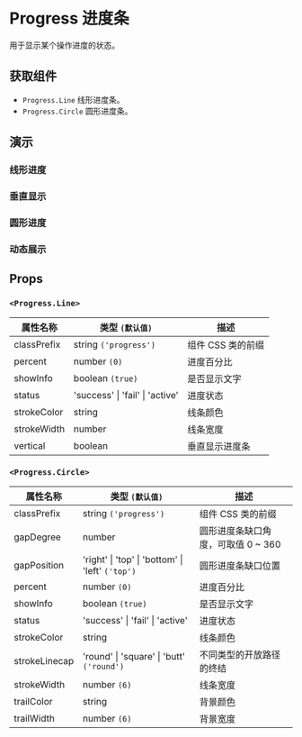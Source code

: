 # Progress 进度条

用于显示某个操作进度的状态。

## 获取组件

<!--{include:<import-guide>}-->

- `Progress.Line` 线形进度条。
- `Progress.Circle` 圆形进度条。

## 演示

### 线形进度

<!--{include:`line.md`}-->

### 垂直显示

<!--{include:`line-vertical.md`}-->

### 圆形进度

<!--{include:`circle.md`}-->

### 动态展示

<!--{include:`dynamic.md`}-->

## Props

### `<Progress.Line>`

| 属性名称    | 类型 `(默认值)`                         | 描述              |
| ----------- | --------------------------------------- | ----------------- |
| classPrefix | string `('progress')`                   | 组件 CSS 类的前缀 |
| percent     | number `(0)`                            | 进度百分比        |
| showInfo    | boolean `(true)`                        | 是否显示文字      |
| status      | 'success' &#124; 'fail' &#124; 'active' | 进度状态          |
| strokeColor | string                                  | 线条颜色          |
| strokeWidth | number                                  | 线条宽度          |
| vertical    | boolean                                 | 垂直显示进度条    |

### `<Progress.Circle>`

| 属性名称      | 类型 `(默认值)`                                              | 描述                               |
| ------------- | ------------------------------------------------------------ | ---------------------------------- |
| classPrefix   | string `('progress')`                                        | 组件 CSS 类的前缀                  |
| gapDegree     | number                                                       | 圆形进度条缺口角度，可取值 0 ~ 360 |
| gapPosition   | 'right' &#124; 'top' &#124; 'bottom' &#124; 'left' `('top')` | 圆形进度条缺口位置                 |
| percent       | number `(0)`                                                 | 进度百分比                         |
| showInfo      | boolean `(true)`                                             | 是否显示文字                       |
| status        | 'success' &#124; 'fail' &#124; 'active'                      | 进度状态                           |
| strokeColor   | string                                                       | 线条颜色                           |
| strokeLinecap | 'round' &#124; 'square' &#124; 'butt' `('round')`            | 不同类型的开放路径的终结           |
| strokeWidth   | number `(6)`                                                 | 线条宽度                           |
| trailColor    | string                                                       | 背景颜色                           |
| trailWidth    | number `(6)`                                                 | 背景宽度                           |
